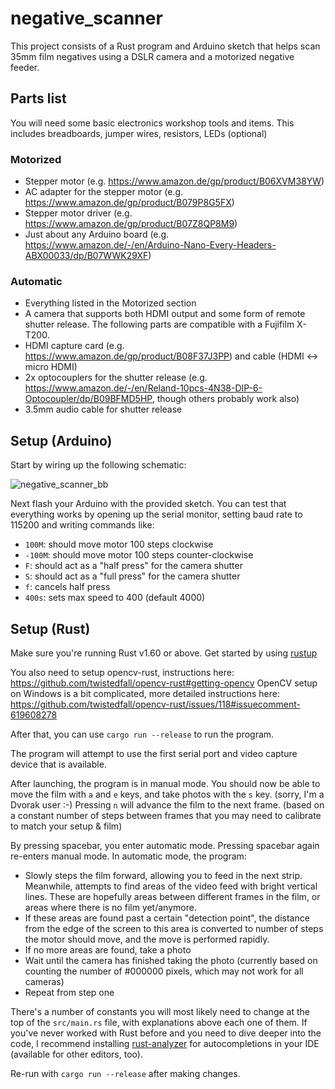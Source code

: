 # negative_scanner

This project consists of a Rust program and Arduino sketch that helps scan 35mm
film negatives using a DSLR camera and a motorized negative feeder.

## Parts list

You will need some basic electronics workshop tools and items. This includes
breadboards, jumper wires, resistors, LEDs (optional)

### Motorized

- Stepper motor (e.g. https://www.amazon.de/gp/product/B06XVM38YW)
- AC adapter for the stepper motor (e.g. https://www.amazon.de/gp/product/B079P8G5FX)
- Stepper motor driver (e.g. https://www.amazon.de/gp/product/B07Z8QP8M9)
- Just about any Arduino board (e.g. https://www.amazon.de/-/en/Arduino-Nano-Every-Headers-ABX00033/dp/B07WWK29XF)

### Automatic

- Everything listed in the Motorized section
- A camera that supports both HDMI output and some form of remote shutter release. The following parts are compatible with a Fujifilm X-T200.
- HDMI capture card (e.g. https://www.amazon.de/gp/product/B08F37J3PP) and cable (HDMI <-> micro HDMI)
- 2x optocouplers for the shutter release (e.g. https://www.amazon.de/-/en/Reland-10pcs-4N38-DIP-6-Optocoupler/dp/B09BFMD5HP, though others probably work also)
- 3.5mm audio cable for shutter release

## Setup (Arduino)

Start by wiring up the following schematic:

![negative_scanner_bb](https://user-images.githubusercontent.com/3673134/180787356-b0ec154f-f14b-488b-8146-9200ffeec2b2.png)

Next flash your Arduino with the provided sketch. You can test that everything works by
opening up the serial monitor, setting baud rate to 115200 and writing commands like:

- `100M`: should move motor 100 steps clockwise
- `-100M`: should move motor 100 steps counter-clockwise
- `F`: should act as a "half press" for the camera shutter
- `S`: should act as a "full press" for the camera shutter
- `f`: cancels half press
- `400s`: sets max speed to 400 (default 4000)

## Setup (Rust)

Make sure you're running Rust v1.60 or above. Get started by using [rustup](https://rustup.rs/)

You also need to setup opencv-rust, instructions here: https://github.com/twistedfall/opencv-rust#getting-opencv
OpenCV setup on Windows is a bit complicated, more detailed instructions here: https://github.com/twistedfall/opencv-rust/issues/118#issuecomment-619608278

After that, you can use `cargo run --release` to run the program.

The program will attempt to use the first serial port and video capture device that is available.

After launching, the program is in manual mode. You should now be able to move the film with `a` and `e` keys, and take photos with the `s` key. (sorry, I'm a Dvorak user :-)
Pressing `n` will advance the film to the next frame. (based on a constant number of steps between frames that you may need to calibrate to match your setup & film)

By pressing spacebar, you enter automatic mode. Pressing spacebar again re-enters manual mode. In automatic mode, the program:
- Slowly steps the film forward, allowing you to feed in the next strip. Meanwhile, attempts to find areas of the video feed with bright vertical lines. These are hopefully areas between different frames in the film, or areas where there is no film yet/anymore.
- If these areas are found past a certain "detection point", the distance from the edge of the screen to this area is converted to
number of steps the motor should move, and the move is performed rapidly.
- If no more areas are found, take a photo
- Wait until the camera has finished taking the photo (currently based on counting the number of #000000 pixels, which may not work for all cameras)
- Repeat from step one

There's a number of constants you will most likely need to change at the top of the `src/main.rs` file, with explanations above each one of them. If you've never worked with Rust before and you need to dive deeper into the code, I recommend installing [rust-analyzer](https://marketplace.visualstudio.com/items?itemName=rust-lang.rust-analyzer) for autocompletions in your IDE (available for other editors, too).

Re-run with `cargo run --release` after making changes.

